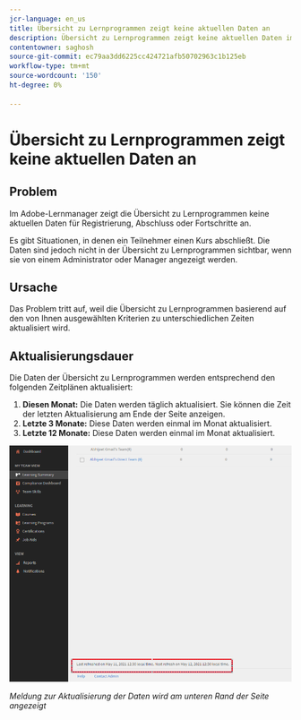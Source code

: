```yaml
---
jcr-language: en_us
title: Übersicht zu Lernprogrammen zeigt keine aktuellen Daten an
description: Übersicht zu Lernprogrammen zeigt keine aktuellen Daten im Adobe-Lernmanager an
contentowner: saghosh
source-git-commit: ec79aa3dd6225cc424721afb50702963c1b125eb
workflow-type: tm+mt
source-wordcount: '150'
ht-degree: 0%

---
```




# Übersicht zu Lernprogrammen zeigt keine aktuellen Daten an

## Problem

Im Adobe-Lernmanager zeigt die Übersicht zu Lernprogrammen keine aktuellen Daten für Registrierung, Abschluss oder Fortschritte an.

Es gibt Situationen, in denen ein Teilnehmer einen Kurs abschließt. Die Daten sind jedoch nicht in der Übersicht zu Lernprogrammen sichtbar, wenn sie von einem Administrator oder Manager angezeigt werden.

## Ursache

Das Problem tritt auf, weil die Übersicht zu Lernprogrammen basierend auf den von Ihnen ausgewählten Kriterien zu unterschiedlichen Zeiten aktualisiert wird.

## Aktualisierungsdauer

Die Daten der Übersicht zu Lernprogrammen werden entsprechend den folgenden Zeitplänen aktualisiert:

1. **Diesen Monat:** Die Daten werden täglich aktualisiert. Sie können die Zeit der letzten Aktualisierung am Ende der Seite anzeigen.
1. **Letzte 3 Monate:** Diese Daten werden einmal im Monat aktualisiert.
1. **Letzte 12 Monate:** Diese Daten werden einmal im Monat aktualisiert.

![](assets/learning-summary.png)

*Meldung zur Aktualisierung der Daten wird am unteren Rand der Seite angezeigt*
